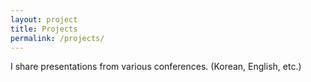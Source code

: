 ```yaml
---
layout: project
title: Projects
permalink: /projects/
---
```


I share presentations from various conferences. (Korean, English, etc.)

